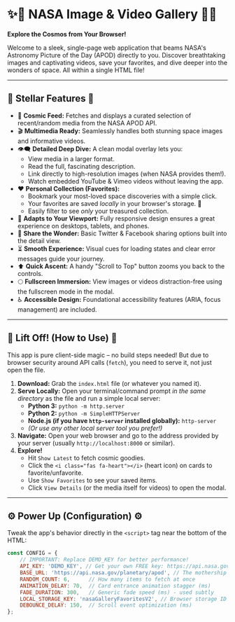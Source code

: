 # ✨🚀 NASA Image & Video Gallery 🌠✨

**Explore the Cosmos from Your Browser!**

Welcome to a sleek, single-page web application that beams NASA's Astronomy Picture of the Day (APOD) directly to you. Discover breathtaking images and captivating videos, save your favorites, and dive deeper into the wonders of space. All within a single HTML file!

---

## 🌟 Stellar Features 🌟

*   🌌 **Cosmic Feed:** Fetches and displays a curated selection of recent/random media from the NASA APOD API.
*   🎬 **Multimedia Ready:** Seamlessly handles both stunning space images and informative videos.
*   👁️‍🗨️ **Detailed Deep Dive:** A clean modal overlay lets you:
    *   View media in a larger format.
    *   Read the full, fascinating description.
    *   Link directly to high-resolution images (when NASA provides them!).
    *   Watch embedded YouTube & Vimeo videos without leaving the app.
*   ❤️ **Personal Collection (Favorites):**
    *   Bookmark your most-loved space discoveries with a simple click.
    *   Your favorites are saved *locally* in your browser's storage. 💾
    *   Easily filter to see *only* your treasured collection.
*   📱 **Adapts to Your Viewport:** Fully responsive design ensures a great experience on desktops, tablets, and phones.
*   🔗 **Share the Wonder:** Basic Twitter & Facebook sharing options built into the detail view.
*   ⏳ **Smooth Experience:** Visual cues for loading states and clear error messages guide your journey.
*   ⬆️ **Quick Ascent:** A handy "Scroll to Top" button zooms you back to the controls.
*   🌕 **Fullscreen Immersion:** View images or videos distraction-free using the fullscreen mode in the modal.
*   ♿ **Accessible Design:** Foundational accessibility features (ARIA, focus management) are included.

---

## 🚀 Lift Off! (How to Use) 🚀

This app is pure client-side magic – no build steps needed! But due to browser security around API calls (`fetch`), you need to serve it, not just open the file.

1.  **Download:** Grab the `index.html` file (or whatever you named it).
2.  **Serve Locally:** Open your terminal/command prompt *in the same directory* as the file and run a simple local server:
    *   **Python 3:** `python -m http.server`
    *   **Python 2:** `python -m SimpleHTTPServer`
    *   **Node.js (if you have `http-server` installed globally):** `http-server`
    *   *(Or use any other local server tool you prefer!)*
3.  **Navigate:** Open your web browser and go to the address provided by your server (usually `http://localhost:8000` or similar).
4.  **Explore!**
    *   Hit `Show Latest` to fetch cosmic goodies.
    *   Click the `<i class="fas fa-heart"></i>` (heart icon) on cards to favorite/unfavorite.
    *   Use `Show Favorites` to see your saved items.
    *   Click `View Details` (or the media itself for videos) to open the modal.

---

## ⚙️ Power Up (Configuration) ⚙️

Tweak the app's behavior directly in the `<script>` tag near the bottom of the HTML:

```javascript
const CONFIG = {
    // IMPORTANT: Replace DEMO_KEY for better performance!
    API_KEY: 'DEMO_KEY', // Get your own FREE key: https://api.nasa.gov/
    BASE_URL: 'https://api.nasa.gov/planetary/apod', // The mothership API
    RANDOM_COUNT: 6,      // How many items to fetch at once
    ANIMATION_DELAY: 70,  // Card entrance animation stagger (ms)
    FADE_DURATION: 300,   // Generic fade speed (ms) - used subtly
    LOCAL_STORAGE_KEY: 'nasaGalleryFavoritesV2', // Browser storage ID for faves
    DEBOUNCE_DELAY: 150,  // Scroll event optimization (ms)
};
